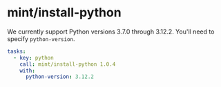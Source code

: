# mint/install-python

We currently support Python versions 3.7.0 through 3.12.2. You'll need to specify `python-version`.

```yaml
tasks:
  - key: python
    call: mint/install-python 1.0.4
    with:
      python-version: 3.12.2
```
